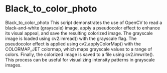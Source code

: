 # Black_to_color_photo
Black_to_color_photo
This script demonstrates the use of OpenCV to read a black-and-white (grayscale) image, apply a pseudocolor effect to enhance its visual appeal, and save the resulting colorized image. The grayscale image is loaded using cv2.imread() with the grayscale flag. The pseudocolor effect is applied using cv2.applyColorMap() with the COLORMAP_JET colormap, which maps grayscale values to a range of colors. Finally, the colorized image is saved to a file using cv2.imwrite(). This process can be useful for visualizing intensity patterns in grayscale images.